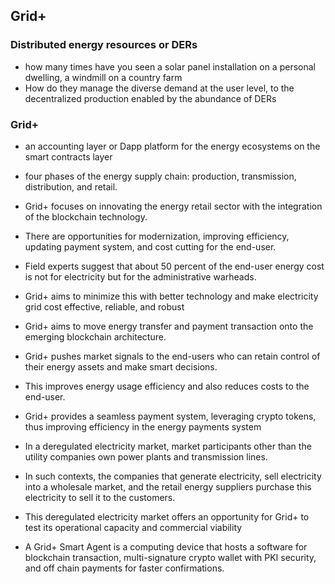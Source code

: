 ## Grid+

### Distributed energy resources or DERs
- how many times have you seen a solar panel installation on a personal dwelling, a windmill on a country farm
- How do they manage the diverse demand at the user level, to the decentralized production enabled by the abundance of DERs

### Grid+
- an accounting layer or Dapp platform for the energy ecosystems on the smart contracts layer
- four phases of the energy supply chain: production,  transmission, distribution, and retail. 
- Grid+ focuses on innovating the energy retail sector with the integration of the blockchain technology. 
- There are opportunities for modernization, improving efficiency, updating payment system, and cost cutting for the end-user. 
- Field experts suggest that about 50 percent of the end-user energy cost is not for electricity but for the administrative warheads. 
- Grid+ aims to minimize this with better technology and make electricity grid cost effective, reliable, and robust

- Grid+ aims to move energy transfer and payment transaction onto the emerging blockchain architecture. 
- Grid+ pushes market signals to the end-users who can retain control of their energy assets and make smart decisions. 
- This improves energy usage efficiency and also reduces costs to the end-user. 
- Grid+ provides a seamless payment system, leveraging crypto tokens, thus improving efficiency in the energy payments system

- In a deregulated electricity market, market participants other than the utility companies own power plants and transmission lines. 
- In such contexts, the companies that generate electricity, sell electricity into a wholesale market, and the retail energy suppliers purchase this electricity to sell it to the customers. 
- This deregulated electricity market offers an opportunity for Grid+ to test its operational capacity and commercial viability
- A Grid+ Smart Agent is a computing device that hosts a software for blockchain transaction, multi-signature crypto wallet with PKI security, and off chain payments for faster confirmations. 




